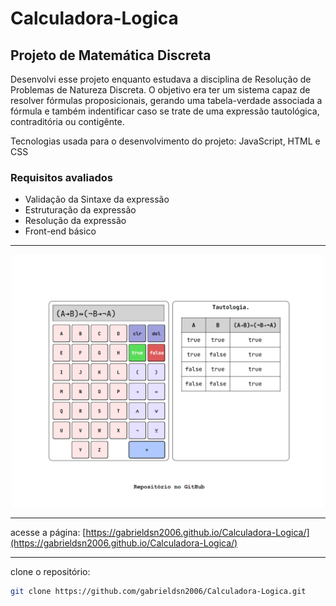 # Calculadora-Logica

## Projeto de Matemática Discreta

Desenvolvi esse projeto enquanto estudava a disciplina de Resolução de Problemas de Natureza Discreta. O objetivo era ter um sistema capaz de resolver fórmulas proposicionais, gerando uma tabela-verdade associada a fórmula e também indentificar caso se trate de uma expressão tautológica, contraditória ou contigênte. 
<p>Tecnologias usada para o desenvolvimento do projeto: JavaScript, HTML e CSS</p>

### Requisitos avaliados

- Validação da Sintaxe da expressão
- Estruturação da expressão
- Resolução da expressão
- Front-end básico

<hr>

<p align="center"><img src="./Captura-de-tela.png" width=500px></p>

<hr>

acesse a página: [https://gabrieldsn2006.github.io/Calculadora-Logica/](https://gabrieldsn2006.github.io/Calculadora-Logica/)

<hr>

clone o repositório:

```bash
git clone https://github.com/gabrieldsn2006/Calculadora-Logica.git